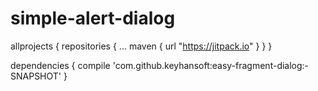 # simple-alert-dialog
allprojects {
	repositories {
		...
		maven { url "https://jitpack.io" }
	}
}

dependencies {
	compile 'com.github.keyhansoft:easy-fragment-dialog:-SNAPSHOT'
}
